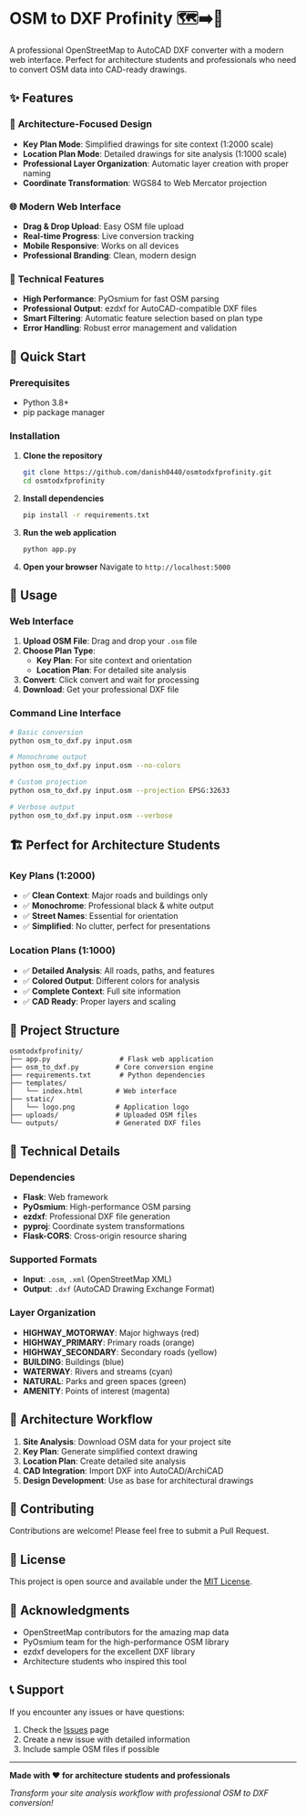 # OSM to DXF Profinity 🗺️➡️📐

A professional OpenStreetMap to AutoCAD DXF converter with a modern web interface. Perfect for architecture students and professionals who need to convert OSM data into CAD-ready drawings.

## ✨ Features

### 🎯 **Architecture-Focused Design**
- **Key Plan Mode**: Simplified drawings for site context (1:2000 scale)
- **Location Plan Mode**: Detailed drawings for site analysis (1:1000 scale)
- **Professional Layer Organization**: Automatic layer creation with proper naming
- **Coordinate Transformation**: WGS84 to Web Mercator projection

### 🌐 **Modern Web Interface**
- **Drag & Drop Upload**: Easy OSM file upload
- **Real-time Progress**: Live conversion tracking
- **Mobile Responsive**: Works on all devices
- **Professional Branding**: Clean, modern design

### 🔧 **Technical Features**
- **High Performance**: PyOsmium for fast OSM parsing
- **Professional Output**: ezdxf for AutoCAD-compatible DXF files
- **Smart Filtering**: Automatic feature selection based on plan type
- **Error Handling**: Robust error management and validation

## 🚀 Quick Start

### Prerequisites
- Python 3.8+
- pip package manager

### Installation

1. **Clone the repository**
   ```bash
   git clone https://github.com/danish0440/osmtodxfprofinity.git
   cd osmtodxfprofinity
   ```

2. **Install dependencies**
   ```bash
   pip install -r requirements.txt
   ```

3. **Run the web application**
   ```bash
   python app.py
   ```

4. **Open your browser**
   Navigate to `http://localhost:5000`

## 📖 Usage

### Web Interface
1. **Upload OSM File**: Drag and drop your `.osm` file
2. **Choose Plan Type**:
   - **Key Plan**: For site context and orientation
   - **Location Plan**: For detailed site analysis
3. **Convert**: Click convert and wait for processing
4. **Download**: Get your professional DXF file

### Command Line Interface
```bash
# Basic conversion
python osm_to_dxf.py input.osm

# Monochrome output
python osm_to_dxf.py input.osm --no-colors

# Custom projection
python osm_to_dxf.py input.osm --projection EPSG:32633

# Verbose output
python osm_to_dxf.py input.osm --verbose
```

## 🏗️ Perfect for Architecture Students

### Key Plans (1:2000)
- ✅ **Clean Context**: Major roads and buildings only
- ✅ **Monochrome**: Professional black & white output
- ✅ **Street Names**: Essential for orientation
- ✅ **Simplified**: No clutter, perfect for presentations

### Location Plans (1:1000)
- ✅ **Detailed Analysis**: All roads, paths, and features
- ✅ **Colored Output**: Different colors for analysis
- ✅ **Complete Context**: Full site information
- ✅ **CAD Ready**: Proper layers and scaling

## 📁 Project Structure

```
osmtodxfprofinity/
├── app.py                 # Flask web application
├── osm_to_dxf.py         # Core conversion engine
├── requirements.txt       # Python dependencies
├── templates/
│   └── index.html        # Web interface
├── static/
│   └── logo.png          # Application logo
├── uploads/              # Uploaded OSM files
└── outputs/              # Generated DXF files
```

## 🔧 Technical Details

### Dependencies
- **Flask**: Web framework
- **PyOsmium**: High-performance OSM parsing
- **ezdxf**: Professional DXF file generation
- **pyproj**: Coordinate system transformations
- **Flask-CORS**: Cross-origin resource sharing

### Supported Formats
- **Input**: `.osm`, `.xml` (OpenStreetMap XML)
- **Output**: `.dxf` (AutoCAD Drawing Exchange Format)

### Layer Organization
- **HIGHWAY_MOTORWAY**: Major highways (red)
- **HIGHWAY_PRIMARY**: Primary roads (orange)
- **HIGHWAY_SECONDARY**: Secondary roads (yellow)
- **BUILDING**: Buildings (blue)
- **WATERWAY**: Rivers and streams (cyan)
- **NATURAL**: Parks and green spaces (green)
- **AMENITY**: Points of interest (magenta)

## 🎨 Architecture Workflow

1. **Site Analysis**: Download OSM data for your project site
2. **Key Plan**: Generate simplified context drawing
3. **Location Plan**: Create detailed site analysis
4. **CAD Integration**: Import DXF into AutoCAD/ArchiCAD
5. **Design Development**: Use as base for architectural drawings

## 🤝 Contributing

Contributions are welcome! Please feel free to submit a Pull Request.

## 📄 License

This project is open source and available under the [MIT License](LICENSE).

## 🙏 Acknowledgments

- OpenStreetMap contributors for the amazing map data
- PyOsmium team for the high-performance OSM library
- ezdxf developers for the excellent DXF library
- Architecture students who inspired this tool

## 📞 Support

If you encounter any issues or have questions:
1. Check the [Issues](https://github.com/danish0440/osmtodxfprofinity/issues) page
2. Create a new issue with detailed information
3. Include sample OSM files if possible

---

**Made with ❤️ for architecture students and professionals**

*Transform your site analysis workflow with professional OSM to DXF conversion!*